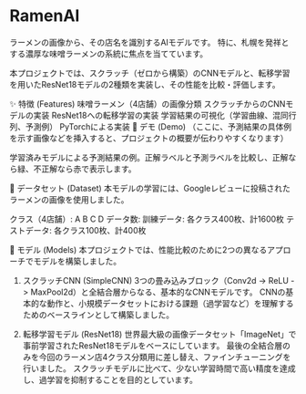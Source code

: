 # RamenAI

ラーメンの画像から、その店名を識別するAIモデルです。
特に、札幌を発祥とする濃厚な味噌ラーメンの系統に焦点を当てています。

本プロジェクトでは、スクラッチ（ゼロから構築）のCNNモデルと、転移学習を用いたResNet18モデルの2種類を実装し、その性能を比較・評価します。

✨ 特徴 (Features)
味噌ラーメン（4店舗）の画像分類
スクラッチからのCNNモデルの実装
ResNet18への転移学習の実装
学習結果の可視化（学習曲線、混同行列、予測例）
PyTorchによる実装
🍜 デモ (Demo)
（ここに、予測結果の具体例を示す画像などを挿入すると、プロジェクトの概要が伝わりやすくなります）

学習済みモデルによる予測結果の例。正解ラベルと予測ラベルを比較し、正解なら緑、不正解なら赤で表示します。

📁 データセット (Dataset)
本モデルの学習には、Googleレビューに投稿されたラーメンの画像を使用しました。

クラス（4店舗）:
A
B
C
D
データ数:
訓練データ: 各クラス400枚、計1600枚
テストデータ: 各クラス100枚、計400枚

🧠 モデル (Models)
本プロジェクトでは、性能比較のために2つの異なるアプローチでモデルを構築しました。

1. スクラッチCNN (SimpleCNN)
3つの畳み込みブロック（Conv2d -> ReLU -> MaxPool2d）と全結合層からなる、基本的なCNNモデルです。
CNNの基本的な動作と、小規模データセットにおける課題（過学習など）を理解するためのベースラインとして構築しました。

2. 転移学習モデル (ResNet18)
世界最大級の画像データセット「ImageNet」で事前学習されたResNet18モデルをベースにしています。
最後の全結合層のみを今回のラーメン店4クラス分類用に差し替え、ファインチューニングを行いました。
スクラッチモデルに比べて、少ない学習時間で高い精度を達成し、過学習を抑制することを目的としています。
